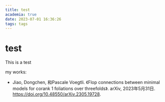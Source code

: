 ```yaml
---
title: test
academia: true
date: 2023-07-01 16:36:26
tags: tags
---
```

# test
This is a test

my works:
- Jiao, Dongchen, 和Pascale Voegtli. 《Flop connections between minimal models for corank 1 foliations over threefolds》. arXiv, 2023年5月31日. https://doi.org/10.48550/arXiv.2305.19728.
